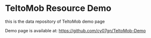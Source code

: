 # TeltoMob Resource Demo
this is the data repository of TeltoMob demo page

Demo page is available at: https://github.com/cy07gn/TeltoMob-Demo
